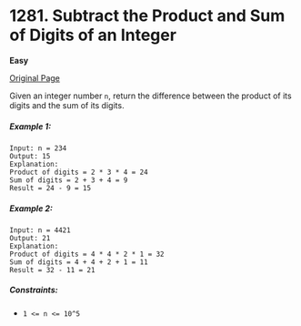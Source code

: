 # 1281. Subtract the Product and Sum of Digits of an Integer

**Easy**

[Original Page](https://leetcode.com/problems/subtract-the-product-and-sum-of-digits-of-an-integer/)

Given an integer number `n`, return the difference between the product of its digits and the sum of its digits.

##### Example 1:
```
Input: n = 234
Output: 15 
Explanation: 
Product of digits = 2 * 3 * 4 = 24 
Sum of digits = 2 + 3 + 4 = 9 
Result = 24 - 9 = 15
```

##### Example 2:
```
Input: n = 4421
Output: 21
Explanation: 
Product of digits = 4 * 4 * 2 * 1 = 32 
Sum of digits = 4 + 4 + 2 + 1 = 11 
Result = 32 - 11 = 21
```

##### Constraints:
- `1 <= n <= 10^5`
